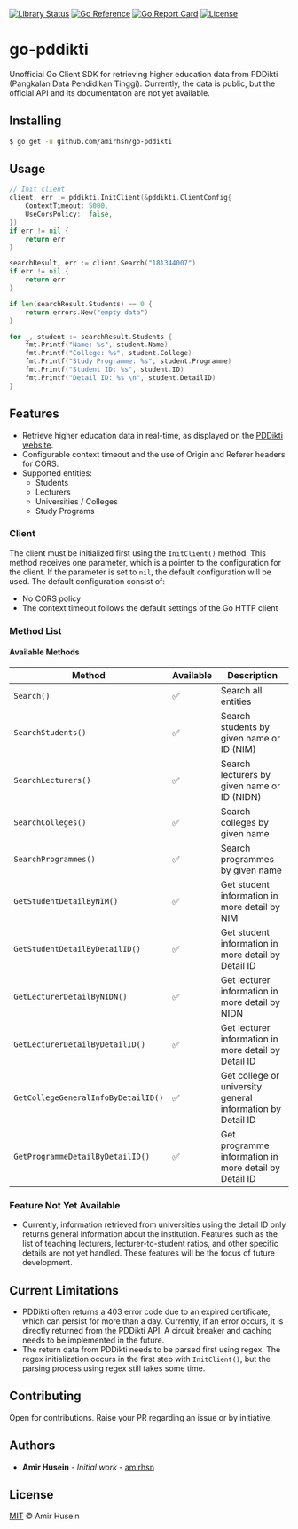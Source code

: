[![Library Status](https://img.shields.io/badge/status-unofficial-yellow.svg)]()
[![Go Reference](https://pkg.go.dev/badge/github.com/amirhsn/go-pddikti.svg)](https://pkg.go.dev/github.com/amirhsn/go-pddikti)
[![Go Report Card](https://goreportcard.com/badge/github.com/amirhsn/go-pddikti)](https://goreportcard.com/report/github.com/amirhsn/go-pddikti)
[![License](https://img.shields.io/badge/license-MIT-blue.svg)](LICENSE)

# go-pddikti

Unofficial Go Client SDK for retrieving higher education data from PDDikti (Pangkalan Data Pendidikan Tinggi). Currently, the data is public, but the official API and its documentation are not yet available.

## Installing

```sh
$ go get -u github.com/amirhsn/go-pddikti
```

## Usage

```go
// Init client
client, err := pddikti.InitClient(&pddikti.ClientConfig{
	ContextTimeout: 5000,
	UseCorsPolicy:  false,
})
if err != nil {
	return err
}

searchResult, err := client.Search("181344007")
if err != nil {
	return err
}

if len(searchResult.Students) == 0 {
	return errors.New("empty data")
}

for _, student := searchResult.Students {
	fmt.Printf("Name: %s", student.Name)
	fmt.Printf("College: %s", student.College)
	fmt.Printf("Study Programme: %s", student.Programme)
	fmt.Printf("Student ID: %s", student.ID)
	fmt.Printf("Detail ID: %s \n", student.DetailID)
}
```

## Features
- Retrieve higher education data in real-time, as displayed on the [PDDikti website](https://pddikti.kemdikbud.go.id/).
- Configurable context timeout and the use of Origin and Referer headers for CORS.
- Supported entities:
  - Students
  - Lecturers
  - Universities / Colleges
  - Study Programs

### Client
The client must be initialized first using the `InitClient()` method. This method receives one parameter, which is a pointer to the configuration for the client. If the parameter is set to `nil`, the default configuration will be used. The default configuration consist of:
- No CORS policy
- The context timeout follows the default settings of the Go HTTP client

### Method List
#### Available Methods

| Method                         | Available            | Description                                                  |
| ------------------------------ | -------------------- | ------------------------------------------------------------ |
| `Search()`                       | ✅                   | Search all entities                                          |
| `SearchStudents()`               | ✅                   | Search students by given name or ID (NIM)                    |
| `SearchLecturers()`              | ✅                   | Search lecturers by given name or ID (NIDN)                  |
| `SearchColleges()`               | ✅                   | Search colleges by given name                                |
| `SearchProgrammes()`             | ✅                   | Search programmes by given name                              |
| `GetStudentDetailByNIM()`        | ✅                   | Get student information in more detail by NIM                |
| `GetStudentDetailByDetailID()`   | ✅                   | Get student information in more detail by Detail ID          |
| `GetLecturerDetailByNIDN()`      | ✅                   | Get lecturer information in more detail by NIDN              |
| `GetLecturerDetailByDetailID()`  | ✅                   | Get lecturer information in more detail by Detail ID         |
| `GetCollegeGeneralInfoByDetailID()` | ✅                | Get college or university general information by Detail ID   |
| `GetProgrammeDetailByDetailID()` | ✅                   | Get programme information in more detail by Detail ID        |

### Feature Not Yet Available
- Currently, information retrieved from universities using the detail ID only returns general information about the institution. Features such as the list of teaching lecturers, lecturer-to-student ratios, and other specific details are not yet handled. These features will be the focus of future development.

## Current Limitations
- PDDikti often returns a 403 error code due to an expired certificate, which can persist for more than a day. Currently, if an error occurs, it is directly returned from the PDDikti API. A circuit breaker and caching needs to be implemented in the future.
- The return data from PDDikti needs to be parsed first using regex. The regex initialization occurs in the first step with `InitClient()`, but the parsing process using regex still takes some time.

## Contributing

Open for contributions. Raise your PR regarding an issue or by initiative.

## Authors

- **Amir Husein** - _Initial work_ - [amirhsn](https://github.com/amirhsn)

## License
[MIT](https://github.com/amirhsn/go-pddikti/blob/main/LICENSE) © Amir Husein